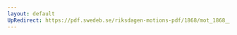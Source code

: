 ```yaml
---
layout: default
UpRedirect: https://pdf.swedeb.se/riksdagen-motions-pdf/1868/mot_1868__ak__00026.pdf
---
```

